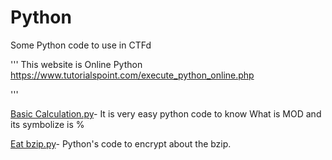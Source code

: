 # Python
Some Python code to use in CTFd

'''
This website is Online Python
https://www.tutorialspoint.com/execute_python_online.php

'''


[Basic Calculation.py](/Basic%20Calculation.py)- It is very easy python code to know What is MOD and its symbolize is %

[Eat bzip.py](/Eat%20bzip.py)- Python's code to encrypt about the bzip.
